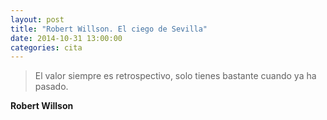 ```yaml
---
layout: post
title: "Robert Willson. El ciego de Sevilla"
date: 2014-10-31 13:00:00
categories: cita
---
```


> El valor siempre es retrospectivo, solo tienes bastante cuando ya ha pasado.

**Robert Willson**